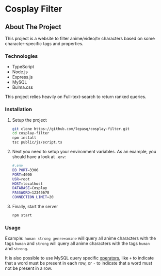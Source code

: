 # Cosplay Filter

## About The Project

This project is a website to filter anime/video/tv characters based on some
character-specific tags and properties.

### Technologies

* TypeScript
* Node.js
* Express.js
* MySQL
* Bulma.css

This project relies heavily on Full-text-search to return ranked queries.

### Installation

1. Setup the project

    ```sh
    git clone https://github.com/lepasq/cosplay-filter.git
    cd cosplay-filter
    npm install
    tsc public/js/script.ts
    ```

2. Next you need to setup your environment variables. As an example,
you should have a look at `.env`:

    ```sh
    #.env
    DB_PORT=3306
    PORT=4000
    USR=root
    HOST=localhost
    DATABASE=Cosplay
    PASSWORD=12345678
    CONNECTION_LIMIT=20
    ```

3. Finally, start the server

    ```sh
    npm start
    ```

### Usage

Example: `human strong genre=amine` will query all anime characters with the
tags `human` and `strong` will query all anime characters with the
tags `human` and `strong`.

It is also possible to use MySQL query specific
[operators]('https://www.w3resource.com/mysql/mysql-full-text-search-functions.php'),
like `+` to indicate that a word must be present in each row, or `-`
to indicate that a word must not be present in a row.

